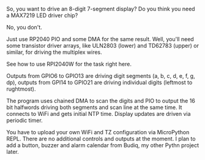 So, you want to drive an 8-digit 7-segment display? Do you think you need a MAX7219 LED driver chip? 

No, you don't.

Just use RP2040 PIO and some DMA for the same result. Well, you'll need some transistor driver arrays, like ULN2803 (lower) and TD62783 (upper) or similar, for driving the multiplex wires. 

See how to use RPI2040W for the task right here.

Outputs from GPIO6 to GPIO13 are driving digit segments (a, b, c, d, e, f, g, dp), outputs from GPI14 to GPIO21 are driving individual digits (leftmost to rughtmost).

The program uses chained DMA to scan the digits and PIO to output the 16 bit halfwords driving both segments and scan line at the same time. It connects to WiFi and gets initial NTP time. Display updates are driven via periodic timer. 

You have to upload your own WiFi and TZ configuration via MicroPython REPL. There are no additional controls and outputs at the moment. I plan to add a button, buzzer and alarm calendar from Budiq, my other Pythn project later.
